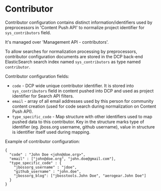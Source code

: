 Contributor
===========

Contributor configuration contains distinct information/identifiers used
by preprocessors in 'Content Push API' to normalize project identifier 
for `sys_contributors` field.

It's managed over 'Management API - contributors'.

To allow searches for normalization processing by preprocessors, contributor 
configuration documents are stored in the DCP back-end ElasticSearch search 
index named `sys_contributors` as type named `contributor`.

Contributor configuration fields:

* `code` - DCP wide unique contributor identifier. It is stored into 
  `sys_contributors` field in content pushed into DCP and used as
  project identifier for Search API filters.
* `email` - array of all email addresses used by this person for community 
  content creation (used for code search during normalization on Content Push API). 
* `type_specific_code` - Map structure with other identifiers used to map pushed 
  data to this contributor. Key in the structure marks type of identifier (eg. 
  jboss.org username, github username), value in structure is identifier itself 
  used during mapping.

Example of contributor configuration:

	{
	  "code" : "John Doe <john@doe.org>",
	  "email" : ["john@doe.org", "john.doe@gmail.com"],
	  "type_specific_code" : {
	    "jbossorg_username" : "jdoe",
	    "github_username" : "john.doe",
	    "jbossorg_blog": ["jbosstools.John Doe", "aerogear.John Doe"]
	  }
	}
